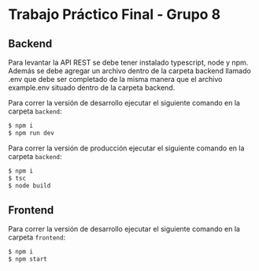 # Trabajo Práctico Final - Grupo 8

## Backend

Para levantar la API REST se debe tener instalado typescript, node y npm. Además se debe agregar un archivo dentro de la carpeta backend llamado .env que debe ser completado de la misma manera que el archivo example.env situado dentro de la carpeta backend.


 Para correr la versión de desarrollo ejecutar el siguiente comando en la carpeta `backend`:

```bash
$ npm i
$ npm run dev
```

Para correr la versión de producción ejecutar el siguiente comando en la carpeta `backend`:

```bash
$ npm i
$ tsc
$ node build
```

## Frontend

 Para correr la versión de desarrollo ejecutar el siguiente comando en la carpeta `frontend`:

```bash
$ npm i
$ npm start
```
